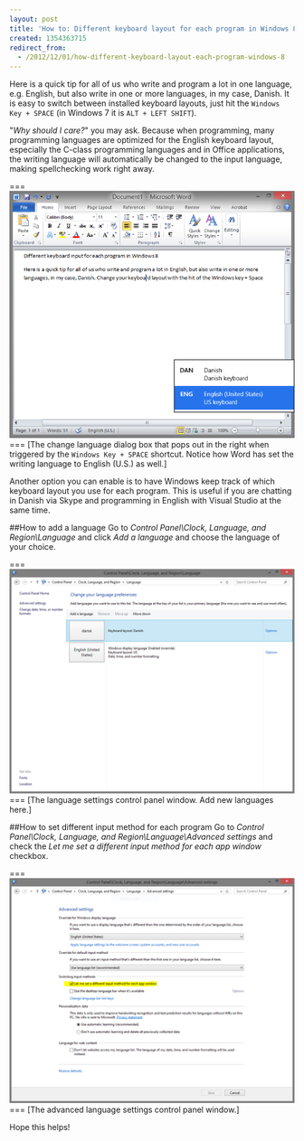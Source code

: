 ```yaml
---
layout: post
title: 'How to: Different keyboard layout for each program in Windows 8'
created: 1354363715
redirect_from:
  - /2012/12/01/how-different-keyboard-layout-each-program-windows-8
---
```

Here is a quick tip for all of us who write and program a lot in one language, e.g. English, but also write in one or more languages, in my case, Danish. It is easy to switch between installed keyboard layouts, just hit the `Windows Key + SPACE` (in Windows 7 it is `ALT + LEFT SHIFT`).

"*Why should I care?*" you may ask. Because when programming, many programming languages are optimized for the English keyboard layout, especially the C-class programming languages and in Office applications, the writing language will automatically be changed to the input language, making spellchecking work right away.

===
![](/assets/changing-language.png)
=== [The change language dialog box that pops out in the right when triggered by the `Windows Key + SPACE` shortcut. Notice how Word has set the writing language to English (U.S.) as well.]

Another option you can enable is to have Windows keep track of which keyboard layout you use for each program. This is useful if you are chatting in Danish via Skype and programming in English with Visual Studio at the same time.

##How to add a language
Go to *Control Panel\Clock, Language, and Region\Language* and click *Add a language* and choose the language of your choice.

===
![](/assets/language-settings.png)
=== [The language settings control panel window. Add new languages here.]

##How to set different input method for each program
Go to *Control Panel\Clock, Language, and Region\Language\Advanced settings* and check the *Let me set a different input method for each app window* checkbox.

===
![](/assets/advanced-language-settings-window.png)
=== [The advanced language settings control panel window.]

Hope this helps!
